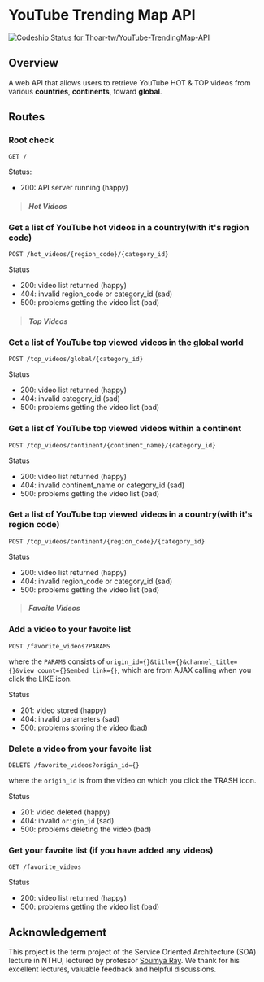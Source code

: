 # YouTube Trending Map API

[ ![Codeship Status for Thoar-tw/YouTube-TrendingMap-API](https://app.codeship.com/projects/42410180-eb20-0136-4343-567225019dfc/status?branch=master)](https://app.codeship.com/projects/319812)

## Overview
A web API that allows users to retrieve YouTube HOT & TOP videos from various **countries**, **continents**, toward **global**.

## Routes

### Root check

`GET /`

Status:

- 200: API server running (happy)

> #### _Hot Videos_
### Get a list of YouTube hot videos in a country(with it's region code)

`POST /hot_videos/{region_code}/{category_id}`

Status

- 200: video list returned (happy)
- 404: invalid region_code or category_id (sad)
- 500: problems getting the video list (bad)

> #### _Top Videos_
### Get a list of YouTube top viewed videos in the global world

`POST /top_videos/global/{category_id}`

Status

- 200: video list returned (happy)
- 404: invalid category_id (sad)
- 500: problems getting the video list (bad)

### Get a list of YouTube top viewed videos within a continent

`POST /top_videos/continent/{continent_name}/{category_id}`

Status

- 200: video list returned (happy)
- 404: invalid continent_name or category_id (sad)
- 500: problems getting the video list (bad)

### Get a list of YouTube top viewed videos in a country(with it's region code)

`POST /top_videos/continent/{region_code}/{category_id}`

Status

- 200: video list returned (happy)
- 404: invalid region_code or category_id (sad)
- 500: problems getting the video list (bad)

> #### _Favoite Videos_
### Add a video to your favoite list

`POST /favorite_videos?PARAMS`

where the `PARAMS` consists of `origin_id={}&title={}&channel_title={}&view_count={}&embed_link={}`, which are from AJAX calling when you click the LIKE icon.

Status

- 201: video stored (happy)
- 404: invalid parameters (sad)
- 500: problems storing the video (bad)

### Delete a video from your favoite list

`DELETE /favorite_videos?origin_id={}`

where the `origin_id` is from the video on which you click the TRASH icon.

Status

- 201: video deleted (happy)
- 404: invalid `origin_id` (sad)
- 500: problems deleting the video (bad)

### Get your favoite list (if you have added any videos)

`GET /favorite_videos`

Status

- 200: video list returned (happy)
- 500: problems getting the video list (bad)

## Acknowledgement
This project is the term project of the Service Oriented Architecture (SOA) lecture in NTHU, lectured by professor [Soumya Ray](https://soumyaray.com/).
We thank for his excellent lectures, valuable feedback and helpful discussions.
